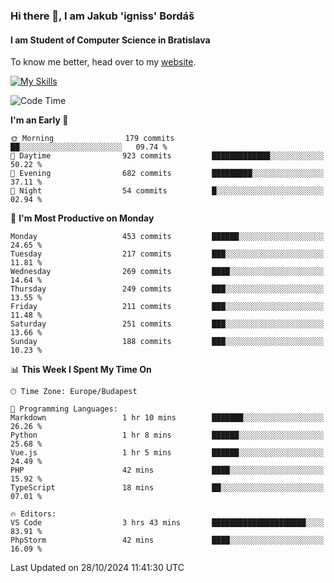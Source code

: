 ### Hi there 👋, I am Jakub 'igniss' Bordáš

#### I am Student of Computer Science in Bratislava
To know me better, head over to my [website](https://bordas.sk).

[![My Skills](https://skillicons.dev/icons?i=js,html,css,figma,svelte,java,kotlin,python,postgresql,typescript,nest,nodejs)](https://bordas.sk)


<!--START_SECTION:waka-->
![Code Time](http://img.shields.io/badge/Code%20Time-1%2C552%20hrs%202%20mins-blue)

**I'm an Early 🐤** 

```text
🌞 Morning                179 commits         ██░░░░░░░░░░░░░░░░░░░░░░░   09.74 % 
🌆 Daytime                923 commits         █████████████░░░░░░░░░░░░   50.22 % 
🌃 Evening                682 commits         █████████░░░░░░░░░░░░░░░░   37.11 % 
🌙 Night                  54 commits          █░░░░░░░░░░░░░░░░░░░░░░░░   02.94 % 
```
📅 **I'm Most Productive on Monday** 

```text
Monday                   453 commits         ██████░░░░░░░░░░░░░░░░░░░   24.65 % 
Tuesday                  217 commits         ███░░░░░░░░░░░░░░░░░░░░░░   11.81 % 
Wednesday                269 commits         ████░░░░░░░░░░░░░░░░░░░░░   14.64 % 
Thursday                 249 commits         ███░░░░░░░░░░░░░░░░░░░░░░   13.55 % 
Friday                   211 commits         ███░░░░░░░░░░░░░░░░░░░░░░   11.48 % 
Saturday                 251 commits         ███░░░░░░░░░░░░░░░░░░░░░░   13.66 % 
Sunday                   188 commits         ███░░░░░░░░░░░░░░░░░░░░░░   10.23 % 
```


📊 **This Week I Spent My Time On** 

```text
🕑︎ Time Zone: Europe/Budapest

💬 Programming Languages: 
Markdown                 1 hr 10 mins        ███████░░░░░░░░░░░░░░░░░░   26.26 % 
Python                   1 hr 8 mins         ██████░░░░░░░░░░░░░░░░░░░   25.68 % 
Vue.js                   1 hr 5 mins         ██████░░░░░░░░░░░░░░░░░░░   24.49 % 
PHP                      42 mins             ████░░░░░░░░░░░░░░░░░░░░░   15.92 % 
TypeScript               18 mins             ██░░░░░░░░░░░░░░░░░░░░░░░   07.01 % 

🔥 Editors: 
VS Code                  3 hrs 43 mins       █████████████████████░░░░   83.91 % 
PhpStorm                 42 mins             ████░░░░░░░░░░░░░░░░░░░░░   16.09 % 
```


 Last Updated on 28/10/2024 11:41:30 UTC
<!--END_SECTION:waka-->
